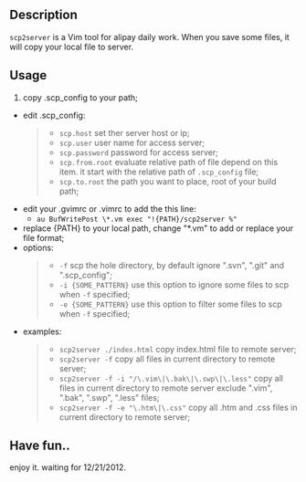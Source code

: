 ## Description
`scp2server` is a Vim tool for alipay daily work. When you save some files, it will copy your local file to server.

## Usage
1. copy .scp_config to your path;
* edit .scp_config:  
    > * `scp.host` set ther server host or ip;
    > * `scp.user` user name for access server;
    > * `scp.password` password for access server;
    > * `scp.from.root` evaluate relative path of file depend on this item. it start with the relative path of `.scp_config` file;
    > * `scp.to.root` the path you want to place, root of your build path;
* edit your .gvimrc or .vimrc to add the this line:
    * `au BufWritePost \*.vm exec "!{PATH}/scp2server %"`
* replace {PATH} to your local path, change "\*.vm" to add or replace your file format;
* options:
    > * `-f` scp the hole directory, by default ignore ".svn", ".git" and ".scp_config";
    > * `-i {SOME_PATTERN}` use this option to ignore some files to scp when `-f` specified;
    > * `-e {SOME_PATTERN}` use this option to filter some files to scp when `-f` specified;
* examples:
    > * `scp2server ./index.html` copy index.html file to remote server;
    > * `scp2server -f` copy all files in current directory to remote server;
    > * `scp2server -f -i "/\.vim\|\.bak\|\.swp\|\.less"` copy all files in current directory to remote server exclude ".vim", ".bak", ".swp", ".less" files;
    > * `scp2server -f -e "\.htm\|\.css"` copy all .htm and .css files in current directory to remote server;

## Have fun..
enjoy it. waiting for 12/21/2012.
